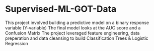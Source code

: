 # Supervised-ML-GOT-Data
This project involved building a predictive model on a binary response variable (Y-variable)
The final model looks at the AUC score and a Confusion Matrix
The project leveraged feature engineering, data preperation and data cleansing to build Classification Trees & Logistic Regression


